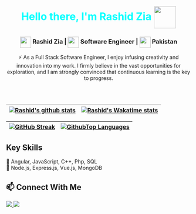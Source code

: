 <h1 align="center">
  <span style="color: aqua">Hello there, I'm Rashid Zia</span> <img src="https://media.giphy.com/media/gM5qFksULw54NMWyry/giphy.gif" width="60" height="60"  align="center"/>
</h1>

<h3 align="center">
<img src="https://media.giphy.com/media/LEe5yo2E9Fi3FmuEPK/giphy.gif" width="30" height="30" align="center"/> Rashid Zia |
<img src="https://media.giphy.com/media/WFZvB7VIXBgiz3oDXE/giphy.gif" width="30" height="30" align="center"/> Software Engineer | 
<img src="https://media.giphy.com/media/57ZONYwnLOKVgLuApK/giphy.gif" width="30" height="30" align="center"/> Pakistan
</h3>

<p align="center">
  ⚡ As a Full Stack Software Engineer, I enjoy infusing creativity and innovation into my work. I firmly believe in the vast opportunities for exploration, and I am strongly convinced that continuous learning is the key to progress.
</p>
<br/>


<br/>

| <a href="https://github.com/arzed404"><img align="center" src="https://github-readme-stats-git-masterrstaa-rickstaa.vercel.app/api?username=arzed404&show_icons=true&count_private=true&title_color=a0c334&icon_color=deff8b&text_color=deff8b&bg_color=120,212121,6252C2&v2" alt="Rashid's github stats" /></a> | <a href="https://github.com/arzed404"><img align="center" src="https://github-readme-stats.vercel.app/api/wakatime?username=arzed404&layout=compact&title_color=a0c334&icon_color=deff8b&text_color=deff8b&bg_color=120,212121,6252C2&custom_title=Wakatime%20Stats%20(this%20week)&v2" alt="Rashid's Wakatime stats" /></a> |
| ------------------------------------------------------------------------------------------------------------------------------------------------------------------------------------------------------------------------------------------------------------------------------------------------------------------ | ------------------------------------------------------------------------------------------------------------------------------------------------------------------------------------------------------------------------------------------------------------------------------------------------------------------------------ |

| <a href="https://github.com/arzed404"><img align="center" src="https://github-readme-streak-stats.herokuapp.com/?user=arzed404&currStreakNum=2FD3EB&fire=pink&sideLabels=F00&theme=radical&v=2" alt="GitHub Streak" /></a> | <a href="https://github.com/arzed404"><img align="center" src="https://github-readme-stats-git-masterrstaa-rickstaa.vercel.app/api/top-langs/?username=arzed404&layout=compact&card_width=448&title_color=a0c334&text_color=deff8b&bg_color=120,212121,6252C2&v2" alt="GithubTop Languages" /></a> |
| ---------------------------------------------------------------------------------------------------------------------------------------------------------------------------------------------------------------------------- | ----------------------------------------------------------------------------------------------------------------------------------------------------------------------------------------------------------------------------------------------------------------------------------------------------- |

## Key Skills

<p>
  💬 Angular, JavaScript, C++, Php, SQL<br>
  📖 Node.js, Express.js, Vue.js, MongoDB
</p>

## 📫 Connect With Me

<p>
  <a href="https://linkedin.com/in/rashid-zia-060913136/"> <img src="https://img.shields.io/badge/Linkedin-0077b5?style=plastic&logo=Linkedin&labelColor=0077b5&logoColor=ffffff" />
  <a href="mailto:rashidzia055@gmail.com"> <img src="https://img.shields.io/badge/Gmail-d14836?style=plastic&logo=Gmail&labelColor=d14836&logoColor=ffffff" />
</p>
